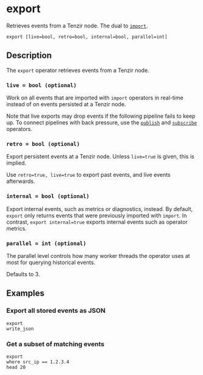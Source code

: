 # export

Retrieves events from a Tenzir node. The dual to [`import`](import.md).

```tql
export [live=bool, retro=bool, internal=bool, parallel=int]
```

## Description

The `export` operator retrieves events from a Tenzir node.

### `live = bool (optional)`

Work on all events that are imported with `import` operators in real-time
instead of on events persisted at a Tenzir node.

Note that live exports may drop events if the following pipeline fails to keep
up. To connect pipelines with back pressure, use the [`publish`](publish.md) and
[`subscribe`](subscribe.md) operators.

### `retro = bool (optional)`

Export persistent events at a Tenzir node. Unless `live=true` is given, this is
implied.

Use `retro=true, live=true` to export past events, and live events afterwards.

### `internal = bool (optional)`

Export internal events, such as metrics or diagnostics, instead. By default,
`export` only returns events that were previously imported with `import`. In
contrast, `export internal=true` exports internal events such as operator
metrics.

### `parallel = int (optional)`

The parallel level controls how many worker threads the operator uses at most
for querying historical events.

Defaults to 3.

## Examples

### Export all stored events as JSON

```tql
export
write_json
```

### Get a subset of matching events

```tql
export
where src_ip == 1.2.3.4
head 20
```
